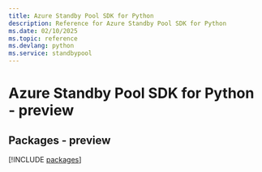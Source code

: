 ```yaml
---
title: Azure Standby Pool SDK for Python
description: Reference for Azure Standby Pool SDK for Python
ms.date: 02/10/2025
ms.topic: reference
ms.devlang: python
ms.service: standbypool
---
```

# Azure Standby Pool SDK for Python - preview
## Packages - preview
[!INCLUDE [packages](standby-pool-index.md)]